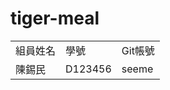 # tiger-meal

<table>
<tr>
  <td>組員姓名</td>
  <td>學號</td>
  <td>Git帳號</td>
</tr>
 <tr>
  <td>陳錫民</td>
  <td>D123456</td>
  <td>seeme</td>
</tr>
</table>
